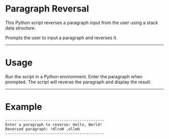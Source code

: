 # Paragraph Reversal

This Python script reverses a paragraph input from the user using a stack data structure.

Prompts the user to input a paragraph and reverses it.

---------------------------------------------------
# Usage

Run the script in a Python environment. Enter the paragraph when prompted. The script will reverse the paragraph and display the result.

---------------------------------------------------
# Example

```
--------------------------------------------
Enter a paragraph to reverse: Hello, World!
Reversed paragraph: !dlroW ,olleH
--------------------------------------------
```
